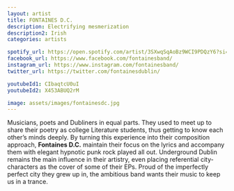 ```yaml
---
layout: artist
title: FONTAINES D.C.
description: Electrifying mesmerization
description2: Irish
categories: artists

spotify_url: https://open.spotify.com/artist/3SXwqSqAoBz9WCI9PDQzY6?si=sZmLvmagRxCudS0IFBBEqA
facebook_url: https://www.facebook.com/fontainesband/ 
instagram_url: https://www.instagram.com/fontainesband/ 
twitter_url: https://twitter.com/fontainesdublin/

youtubeId1: CIbaqtcU0uI 
youtubeId2: X453ABUQ2rM 

image: assets/images/fontainesdc.jpg
---
```


Musicians, poets and Dubliners in equal parts. They used to meet up to share their poetry as college Literature students, thus getting to know each other’s minds deeply. By turning this experience into their composition approach, **Fontaines D.C.** maintain their focus on the lyrics and accompany them with elegant hypnotic punk rock played all out. Underground Dublin remains the main influence in their artistry, even placing referential city-characters as the cover of some of their EPs. Proud of the imperfectly perfect city they grew up in, the ambitious band wants their music to keep us in a trance.